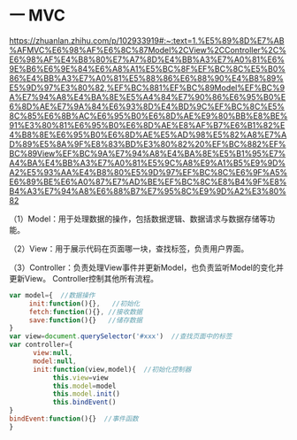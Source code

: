# 一 MVC

https://zhuanlan.zhihu.com/p/102933919#:~:text=1.%E5%89%8D%E7%AB%AFMVC%E6%98%AF%E6%8C%87Model%2CView%2CController%2C%E6%98%AF%E4%B8%80%E7%A7%8D%E4%BB%A3%E7%A0%81%E6%9E%B6%E6%9E%84%E6%A8%A1%E5%BC%8F%EF%BC%8C%E5%B0%86%E4%BB%A3%E7%A0%81%E5%88%86%E6%88%90%E4%B8%89%E5%9D%97%E3%80%82,%EF%BC%881%EF%BC%89Model%EF%BC%9A%E7%94%A8%E4%BA%8E%E5%A4%84%E7%90%86%E6%95%B0%E6%8D%AE%E7%9A%84%E6%93%8D%E4%BD%9C%EF%BC%8C%E5%8C%85%E6%8B%AC%E6%95%B0%E6%8D%AE%E9%80%BB%E8%BE%91%E3%80%81%E6%95%B0%E6%8D%AE%E8%AF%B7%E6%B1%82%E4%B8%8E%E6%95%B0%E6%8D%AE%E5%AD%98%E5%82%A8%E7%AD%89%E5%8A%9F%E8%83%BD%E3%80%82%20%EF%BC%882%EF%BC%89View%EF%BC%9A%E7%94%A8%E4%BA%8E%E5%B1%95%E7%A4%BA%E4%BB%A3%E7%A0%81%E5%9C%A8%E9%A1%B5%E9%9D%A2%E5%93%AA%E4%B8%80%E5%9D%97%EF%BC%8C%E6%9F%A5%E6%89%BE%E6%A0%87%E7%AD%BE%EF%BC%8C%E8%B4%9F%E8%B4%A3%E7%94%A8%E6%88%B7%E7%95%8C%E9%9D%A2%E3%80%82

（1）Model：用于处理数据的操作，包括数据逻辑、数据请求与数据存储等功能。

（2）View：用于展示代码在页面哪一块，查找标签，负责用户界面。

（3）Controller：负责处理View事件并更新Model，也负责监听Model的变化并更新View。 Controller控制其他所有流程。

```js
var model={  //数据操作
     init:function(){},   //初始化
     fetch:function(){}, //接收数据
     save:function(){}   //储存数据
}
var view=document.querySelector('#xxx')  //查找页面中的标签
var controller={
      view:null,
      model:null,
      init:function(view,model){  //初始化控制器
           this.view=view
           this.model=model
           this.model.init()
           this.bindEvent()
}
bindEvent:function(){}  //事件函数
}
```

